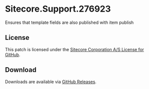 # Sitecore.Support.276923
Ensures that template fields are also published with item publish

## License  
This patch is licensed under the [Sitecore Corporation A/S License for GitHub](https://github.com/sitecoresupport/Sitecore.Support.276923/blob/master/LICENSE).  

## Download  
Downloads are available via [GitHub Releases](https://github.com/sitecoresupport/Sitecore.Support.276923/releases).  

